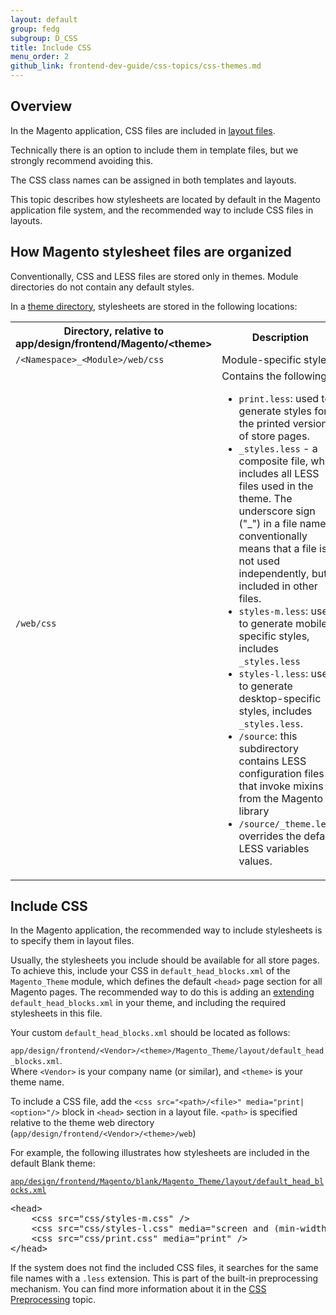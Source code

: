 ```yaml
---
layout: default
group: fedg
subgroup: D_CSS
title: Include CSS 
menu_order: 2
github_link: frontend-dev-guide/css-topics/css-themes.md
---
```


<h2 id="fedg_css-in-themes_overview">Overview</h2>

<p>In the Magento application, CSS files are included in <a href="{{site.gdeurl}}frontend-dev-guide/layouts/layout-overview.html" target="_blank">layout files</a>. </p>

Technically there is an option to include them in template files, but we strongly recommend avoiding this.

<div class="bs-callout bs-callout-info" id="info">
<p><span class="glyphicon-class">
The CSS class names can be assigned in both templates and layouts.</span></p>
</div>

This topic describes how stylesheets are located by default in the Magento application file system, and the recommended way to include CSS files in layouts.


<h2>How Magento stylesheet files are organized</h2>

Conventionally, CSS and LESS files are stored only in themes. Module directories do not contain any default styles.

<p>In a <a href="{{site.gdeurl}}frontend-dev-guide/themes/theme-structure.html" target="_blank">theme directory</a>, stylesheets are stored in the following locations:</p>


<table>
<tr>
<th>Directory, relative to app/design/frontend/Magento/&lt;theme&gt;</th>
<th>Description</th>
</tr>
<tr>
<td> <code>/&lt;Namespace&gt;_&lt;Module&gt;/web/css</code>
</td>
<td> Module-specific styles
</td>
</tr>
<tr>
<td> <code>/web/css</code>
   </td>
   <td> 
Contains the following:
<ul>
<li>
<code>print.less</code>: used to generate styles for the printed version of store pages.
</li>
<li><code>_styles.less</code> - a composite file, which includes all LESS files used in the theme. The underscore sign ("_") in a file name conventionally means that a file is not used independently, but is included in other files.
</li>
<li><code>styles-m.less</code>: used to generate mobile-specific styles, includes <code>_styles.less</code>
</li>
<li><code>styles-l.less</code>: used to generate desktop-specific styles, includes <code>_styles.less</code>.
</li>
<li><code>/source</code>: this subdirectory contains LESS configuration files that invoke mixins from the Magento UI library
</li>
<li>
<code>/source/_theme.less</code>: overrides the default LESS variables values.
</li>

  </ul>
   </td>
</tr>

</table>


<h2 id="fedg_css-in-themes_xml">Include CSS</h2>

<p>In the Magento application, the recommended way to include stylesheets is to specify them in layout files. 

<p>Usually, the stylesheets you include should be available for all store pages. To achieve this, include your CSS in <code>default_head_blocks.xml</code> of the <code>Magento_Theme</code> module, which defines the default <code>&lt;head&gt;</code> page section for all Magento pages. 
The recommended way to do this is adding an <a href="{{site.gdeurl}}frontend-dev-guide/layouts/layout-extend.html" target="_blank">extending</a> <code>default_head_blocks.xml</code> in your theme, and including the required stylesheets in this file. </p>

Your custom <code>default_head_blocks.xml</code> should be located as follows:

<code>app/design/frontend/&lt;Vendor&gt;/&lt;theme&gt;/Magento_Theme/layout/default_head_blocks.xml</code>. <br>
Where <code>&lt;Vendor&gt;</code> is your company name (or similar), and <code>&lt;theme&gt;</code> is your theme name.

<p>To include a CSS file, add the <code>&lt;css src=&quot;&lt;path&gt;/&lt;file&gt;&quot; media=&quot;print|&lt;option&gt;&quot;/&gt;</code> block in <code>&lt;head&gt;</code> section in a layout file. <code>&lt;path&gt;</code> is specified relative to the theme web directory (<code>app/design/frontend/&lt;Vendor&gt;/&lt;theme&gt;/web</code>)

For example, the following illustrates how stylesheets are included in the default Blank theme: </p>

<p><a href="{{site.mage2000url}}app/design/frontend/Magento/blank/Magento_Theme/layout/default_head_blocks.xml" target="_blank"><code>app/design/frontend/Magento/blank/Magento_Theme/layout/default_head_blocks.xml</code></a></p>

<pre>
&lt;head&gt;
    &lt;css src=&quot;css/styles-m.css&quot; /&gt;
    &lt;css src=&quot;css/styles-l.css&quot; media=&quot;screen and (min-width: 768px)&quot;/&gt;
    &lt;css src=&quot;css/print.css&quot; media=&quot;print&quot; /&gt; 
&lt;/head&gt;
</pre>

<div class="bs-callout bs-callout-info" id="info">
<span class="glyphicon-class">
 <p> If the system does not find the included CSS files, it searches for the same file names with a <code>.less</code> extension. This is part of the built-in preprocessing mechanism. You can find more information about it in the <a href="{{site.gdeurl}}frontend-dev-guide/css-topics/css-preprocess.html" target="_blank">CSS Preprocessing</a> topic.
</p></span> 
</div>


